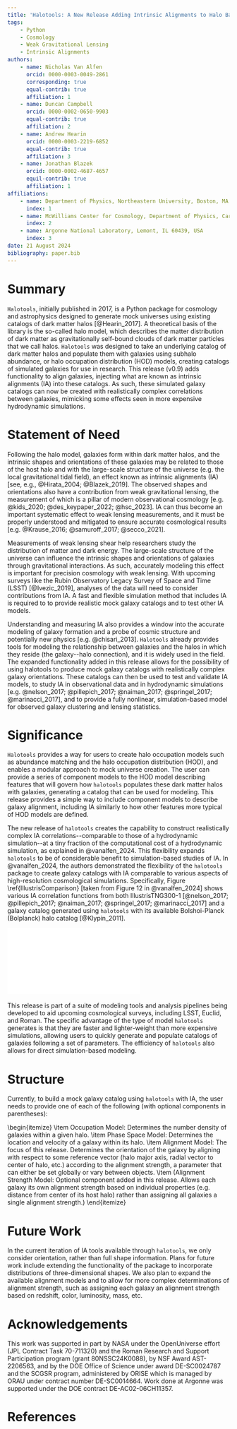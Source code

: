 ```yaml
---
title: 'Halotools: A New Release Adding Intrinsic Alignments to Halo Based Methods'
tags:
    - Python
    - Cosmology
    - Weak Gravitational Lensing
    - Intrinsic Alignments
authors:
    - name: Nicholas Van Alfen
      orcid: 0000-0003-0049-2861
      corresponding: true
      equal-contrib: true
      affiliation: 1
    - name: Duncan Campbell
      orcid: 0000-0002-0650-9903
      equal-contrib: true
      affiliation: 2
    - name: Andrew Hearin
      orcid: 0000-0003-2219-6852
      equal-contrib: true
      affiliation: 3
    - name: Jonathan Blazek
      orcid: 0000-0002-4687-4657
      equil-contrib: true
      affiliation: 1
affiliations:
    - name: Department of Physics, Northeastern University, Boston, MA 02115, USA
      index: 1
    - name: McWilliams Center for Cosmology, Department of Physics, Carnegie Mellon University, Pittsburgh, PA 15213, USA
      index: 2
    - name: Argonne National Laboratory, Lemont, IL 60439, USA
      index: 3
date: 21 August 2024
bibliography: paper.bib
---
```


# Summary
`Halotools`, initially published in 2017, is a Python package for cosmology and astrophysics designed to generate mock universes using existing catalogs of dark matter halos [@Hearin_2017]. A theoretical basis of the library is the so-called halo model, which describes the matter distribution of dark matter as gravitationally self-bound clouds of dark matter particles that we call halos. `Halotools` was designed to take an underlying catalog of dark matter halos and populate them with galaxies using subhalo abundance, or halo occupation distribution (HOD) models, creating catalogs of simulated galaxies for use in research. This release (v0.9) adds functionality to align galaxies, injecting what are known as intrinsic alignments (IA) into these catalogs. As such, these simulated galaxy catalogs can now be created with realistically complex correlations between galaxies, mimicking some effects seen in more expensive hydrodynamic simulations.

# Statement of Need
Following the halo model, galaxies form within dark matter halos, and the intrinsic shapes and orientations of these galaxies may be related to those of the host halo and with the large-scale structure of the universe (e.g. the local gravitational tidal field), an effect known as intrinsic alignments (IA) [see, e.g., @Hirata_2004; @Blazek_2019]. The observed shapes and orientations also have a contribution from weak gravitational lensing, the measurement of which is a pillar of modern observational cosmology [e.g. @kids_2020; @des_keypaper_2022; @hsc_2023]. IA can thus become an important systematic effect to weak lensing measurements, and it must be properly understood and mitigated to ensure accurate cosmological results [e.g. @Krause_2016; @samuroff_2017; @secco_2021].

Measurements of weak lensing shear help researchers study the distribution of matter and dark energy. The large-scale structure of the universe can influence the intrinsic shapes and orientations of galaxies through gravitational interactions. As such, accurately modeling this effect is important for precision cosmology with weak lensing. With upcoming surveys like the Rubin Observatory Legacy Survey of Space and Time (LSST) [@Ivezic_2019], analyses of the data will need to consider contributions from IA. A fast and flexible simulation method that includes IA is required to to provide realistic mock galaxy catalogs and to test other IA models.

Understanding and measuring IA also provides a window into the accurate modeling of galaxy formation and a probe of cosmic structure and potentially new physics [e.g. @chisari_2013]. `Halotools` already provides tools for modeling the relationship between galaxies and the halos in which they reside (the galaxy--halo connection), and it is widely used in the field. The expanded functionality added in this release allows for the possibility of using halotools to produce mock galaxy catalogs with realistically complex galaxy orientations. These catalogs can then be used to test and validate IA models, to study IA in observational data and in hydrodynamic simulations [e.g. @nelson_2017; @pillepich_2017; @naiman_2017; @springel_2017; @marinacci_2017], and to provide a fully nonlinear, simulation-based model for observed galaxy clustering and lensing statistics.

# Significance
`Halotools` provides a way for users to create halo occupation models such as abundance matching and the halo occupation distribution (HOD), and enables a modular approach to mock universe creation. The user can provide a series of component models to the HOD model describing features that will govern how `halotools` populates these dark matter halos with galaxies, generating a catalog that can be used for modeling. This release provides a simple way to include component models to describe galaxy alignment, including IA similarly to how other features more typical of HOD models are defined.

The new release of `halotools` creates the capability to construct realistically complex IA correlations--comparable to those of a hydrodynamic simulation--at a tiny fraction of the computational cost of a hydrodynamic simulation, as explained in @vanalfen_2024. This flexibility expands `halotools` to be of considerable benefit to simulation-based studies of IA. In @vanalfen_2024, the authors demonstrated the flexibility of the `halotools` package to create galaxy catalogs with IA comparable to various aspects of high-resolution cosmological simulations. Specifically, Figure \ref{IllustrisComparison} [taken from Figure 12 in @vanalfen_2024] shows various IA correlation functions from both IllustrisTNG300-1 [@nelson_2017; @pillepich_2017; @naiman_2017; @springel_2017; @marinacci_2017] and a galaxy catalog generated using `halotools` with its available Bolshoi-Planck (Bolplanck) halo catalog [@Klypin_2011].

![Figure 12 from @vanalfen_2024 showing correlation functions from IllustrisTNG300 (points with error bars) and correlation functions measured on an HOD made with `halotools` (solid lines with shaded error regions). The parameters for the HOD model were adjusted such that the resulting correlations would match those of IllustrisTNG300, showcasing the flexibility of the model.\label{IllustrisComparison}](figures/Illustris.pdf)

This release is part of a suite of modeling tools and analysis pipelines being developed to aid upcoming cosmological surveys, including LSST, Euclid, and Roman. The specific advantage of the type of model `halotools` generates is that they are faster and lighter-weight than more expensive simulations, allowing users to quickly generate and populate catalogs of galaxies following a set of parameters. The efficiency of `halotools` also allows for direct simulation-based modeling.

# Structure
Currently, to build a mock galaxy catalog using `halotools` with IA, the user needs to provide one of each of the following (with optional components in parentheses):

\begin{itemize}
    \item Occupation Model: Determines the number density of galaxies within a given halo.
    \item Phase Space Model: Determines the location and velocity of a galaxy within its halo.
    \item Alignment Model: The focus of this release. Determines the orientation of the galaxy by aligning with respect to some reference vector (halo major axis, radial vector to center of halo, etc.) according to the alignment strength, a parameter that can either be set globally or vary between objects.
    \item (Alignment Strength Model: Optional component added in this release. Allows each galaxy its own alignment strength based on individual properties (e.g. distance from center of its host halo) rather than assigning all galaxies a single alignment strength.)
\end{itemize}

# Future Work
In the current iteration of IA tools available through `halotools`, we only consider orientation, rather than full shape information. Plans for future work include extending the functionality of the package to incorporate distributions of three-dimensional shapes. We also plan to expand the available alignment models and to allow for more complex determinations of alignment strength, such as assigning each galaxy an alignment strength based on redshift, color, luminosity, mass, etc.

# Acknowledgements
This work was supported in part by NASA under the OpenUniverse effort (JPL Contract Task 70-711320) and the Roman Research and Support Participation program (grant 80NSSC24K0088), by NSF Award AST-2206563, and by the DOE Office of Science under award DE-SC0024787 and the SCGSR program, administered by ORISE which is managed by ORAU under contract number DE-SC0014664. Work done at Argonne was supported under the DOE contract DE-AC02-06CH11357.

# References
